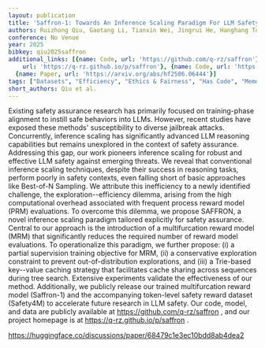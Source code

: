```yaml
---
layout: publication
title: 'Saffron-1: Towards An Inference Scaling Paradigm For LLM Safety Assurance'
authors: Ruizhong Qiu, Gaotang Li, Tianxin Wei, Jingrui He, Hanghang Tong
conference: No Venue
year: 2025
bibkey: qiu2025saffron
additional_links: [{name: Code, url: 'https://github.com/q-rz/saffron'}, {name: Code,
    url: 'https://q-rz.github.io/p/saffron'}, {name: Code, url: 'https://huggingface.co/discussions/paper/68479c1e3ec10bdd8ab4dea2'},
  {name: Paper, url: 'https://arxiv.org/abs/hf2506.06444'}]
tags: ["Datasets", "Efficiency", "Ethics & Fairness", "Has Code", "Memory & Context", "Reinforcement Learning", "Training Techniques"]
short_authors: Qiu et al.
---
```

Existing safety assurance research has primarily focused on training-phase alignment to instill safe behaviors into LLMs. However, recent studies have exposed these methods' susceptibility to diverse jailbreak attacks. Concurrently, inference scaling has significantly advanced LLM reasoning capabilities but remains unexplored in the context of safety assurance. Addressing this gap, our work pioneers inference scaling for robust and effective LLM safety against emerging threats. We reveal that conventional inference scaling techniques, despite their success in reasoning tasks, perform poorly in safety contexts, even falling short of basic approaches like Best-of-N Sampling. We attribute this inefficiency to a newly identified challenge, the exploration--efficiency dilemma, arising from the high computational overhead associated with frequent process reward model (PRM) evaluations. To overcome this dilemma, we propose SAFFRON, a novel inference scaling paradigm tailored explicitly for safety assurance. Central to our approach is the introduction of a multifurcation reward model (MRM) that significantly reduces the required number of reward model evaluations. To operationalize this paradigm, we further propose: (i) a partial supervision training objective for MRM, (ii) a conservative exploration constraint to prevent out-of-distribution explorations, and (iii) a Trie-based key--value caching strategy that facilitates cache sharing across sequences during tree search. Extensive experiments validate the effectiveness of our method. Additionally, we publicly release our trained multifurcation reward model (Saffron-1) and the accompanying token-level safety reward dataset (Safety4M) to accelerate future research in LLM safety. Our code, model, and data are publicly available at https://github.com/q-rz/saffron , and our project homepage is at https://q-rz.github.io/p/saffron .

https://huggingface.co/discussions/paper/68479c1e3ec10bdd8ab4dea2